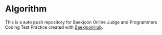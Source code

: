 # Algorithm
This is a auto push repository for Baekjoon Online Judge and Programmers Coding Test Practice created with [BaekjoonHub](https://github.com/BaekjoonHub/BaekjoonHub).
